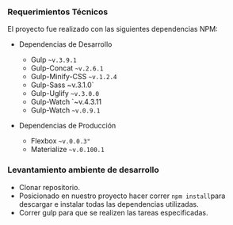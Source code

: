 ### Requerimientos Técnicos

El proyecto fue realizado con las siguientes dependencias NPM:

+ Dependencias de Desarrollo 
  - Gulp `~v.3.9.1`
  - Gulp-Concat `~v.2.6.1`
  - Gulp-Minify-CSS `~v.1.2.4`
  - Gulp-Sass ~v.3.1.0`
  - Gulp-Uglify `~v.3.0.0`
  - Gulp-Watch `~v.4.3.11
  - Gulp-Watch `~v.0.9.1`
  
+ Dependencias de Producción 
  - Flexbox `~v.0.0.3"`
  - Materialize `~v.0.100.1`

### Levantamiento ambiente de desarrollo

+ Clonar repositorio.
+ Posicionado en nuestro proyecto hacer correr `npm install`para descargar e instalar todas las dependencias utilizadas.
+ Correr gulp para que se realizen las tareas especificadas.

